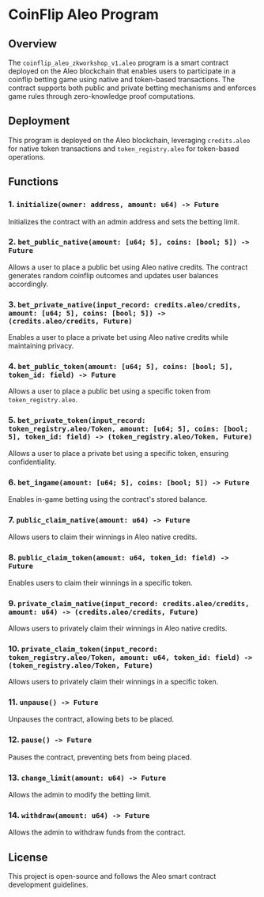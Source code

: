 # CoinFlip Aleo Program

## Overview

The `coinflip_aleo_zkworkshop_v1.aleo` program is a smart contract deployed on the Aleo blockchain that enables users to participate in a coinflip betting game using native and token-based transactions. The contract supports both public and private betting mechanisms and enforces game rules through zero-knowledge proof computations.

## Deployment

This program is deployed on the Aleo blockchain, leveraging `credits.aleo` for native token transactions and `token_registry.aleo` for token-based operations.

## Functions

### 1. `initialize(owner: address, amount: u64) -> Future`

Initializes the contract with an admin address and sets the betting limit.

### 2. `bet_public_native(amount: [u64; 5], coins: [bool; 5]) -> Future`

Allows a user to place a public bet using Aleo native credits. The contract generates random coinflip outcomes and updates user balances accordingly.

### 3. `bet_private_native(input_record: credits.aleo/credits, amount: [u64; 5], coins: [bool; 5]) -> (credits.aleo/credits, Future)`

Enables a user to place a private bet using Aleo native credits while maintaining privacy.

### 4. `bet_public_token(amount: [u64; 5], coins: [bool; 5], token_id: field) -> Future`

Allows a user to place a public bet using a specific token from `token_registry.aleo`.

### 5. `bet_private_token(input_record: token_registry.aleo/Token, amount: [u64; 5], coins: [bool; 5], token_id: field) -> (token_registry.aleo/Token, Future)`

Allows a user to place a private bet using a specific token, ensuring confidentiality.

### 6. `bet_ingame(amount: [u64; 5], coins: [bool; 5]) -> Future`

Enables in-game betting using the contract's stored balance.

### 7. `public_claim_native(amount: u64) -> Future`

Allows users to claim their winnings in Aleo native credits.

### 8. `public_claim_token(amount: u64, token_id: field) -> Future`

Enables users to claim their winnings in a specific token.

### 9. `private_claim_native(input_record: credits.aleo/credits, amount: u64) -> (credits.aleo/credits, Future)`

Allows users to privately claim their winnings in Aleo native credits.

### 10. `private_claim_token(input_record: token_registry.aleo/Token, amount: u64, token_id: field) -> (token_registry.aleo/Token, Future)`

Allows users to privately claim their winnings in a specific token.

### 11. `unpause() -> Future`

Unpauses the contract, allowing bets to be placed.

### 12. `pause() -> Future`

Pauses the contract, preventing bets from being placed.

### 13. `change_limit(amount: u64) -> Future`

Allows the admin to modify the betting limit.

### 14. `withdraw(amount: u64) -> Future`

Allows the admin to withdraw funds from the contract.

## License

This project is open-source and follows the Aleo smart contract development guidelines.

